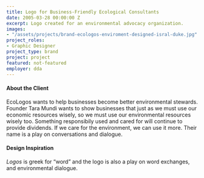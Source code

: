 ```yaml
---
title: Logo for Business-Friendly Ecological Consultants
date: 2005-03-28 00:00:00 Z
excerpt: Logo created for an environmental advocacy organization.
images:
- "/assets/projects/brand-ecologos-enviroment-designed-isral-duke.jpg"
project_roles:
- Graphic Designer
project_type: brand
project: project
featured: not-featured
employer: dda
---
```

#### About the Client

EcoLogos wants to help businesses become better environmental stewards. Founder Tara Mundi wants to show businesses that just as we must use our economic resources wisely, so we must use our environmental resources wisely too. Something responsibily used and cared for will continue to provide dividends. If we care for the environment, we can use it more. Their name is a play on conversations and dialogue. 

#### Design Inspiration

_Logos_ is greek for “word” and the logo is also a play on word exchanges, and environmental dialogue.
